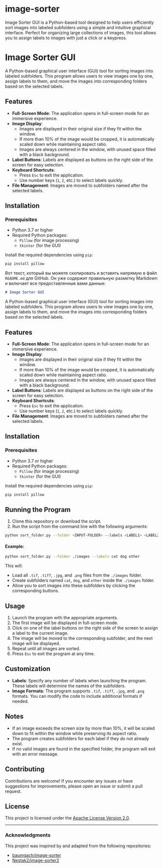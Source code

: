 # image-sorter
Image Sorter GUI is a Python-based tool designed to help users efficiently sort images into labeled subfolders using a simple and intuitive graphical interface. Perfect for organizing large collections of images, this tool allows you to assign labels to images with just a click or a keypress.

# Image Sorter GUI

A Python-based graphical user interface (GUI) tool for sorting images into labeled subfolders. This program allows users to view images one by one, assign labels to them, and move the images into corresponding folders based on the selected labels.

## Features

- **Full-Screen Mode**: The application opens in full-screen mode for an immersive experience.
- **Image Display**:
  - Images are displayed in their original size if they fit within the window.
  - If more than 10% of the image would be cropped, it is automatically scaled down while maintaining aspect ratio.
  - Images are always centered in the window, with unused space filled with a black background.
- **Label Buttons**: Labels are displayed as buttons on the right side of the screen for easy selection.
- **Keyboard Shortcuts**:
  - Press `Esc` to exit the application.
  - Use number keys (`1`, `2`, etc.) to select labels quickly.
- **File Management**: Images are moved to subfolders named after the selected labels.

## Installation

### Prerequisites

- Python 3.7 or higher
- Required Python packages:
  - `Pillow` (for image processing)
  - `tkinter` (for the GUI)

Install the required dependencies using `pip`:

```bash
pip install pillow
```

Вот текст, который вы можете скопировать и вставить напрямую в файл `README.md` для GitHub. Он уже содержит правильную разметку Markdown и включает все предоставленные вами данные:

```markdown
# Image Sorter GUI
```
A Python-based graphical user interface (GUI) tool for sorting images into labeled subfolders. This program allows users to view images one by one, assign labels to them, and move the images into corresponding folders based on the selected labels.

## Features

- **Full-Screen Mode**: The application opens in full-screen mode for an immersive experience.
- **Image Display**:
  - Images are displayed in their original size if they fit within the window.
  - If more than 10% of the image would be cropped, it is automatically scaled down while maintaining aspect ratio.
  - Images are always centered in the window, with unused space filled with a black background.
- **Label Buttons**: Labels are displayed as buttons on the right side of the screen for easy selection.
- **Keyboard Shortcuts**:
  - Press `Esc` to exit the application.
  - Use number keys (`1`, `2`, etc.) to select labels quickly.
- **File Management**: Images are moved to subfolders named after the selected labels.

## Installation

### Prerequisites

- Python 3.7 or higher
- Required Python packages:
  - `Pillow` (for image processing)
  - `tkinter` (for the GUI)

Install the required dependencies using `pip`:

```bash
pip install pillow
```

## Running the Program

1. Clone this repository or download the script.
2. Run the script from the command line with the following arguments:

```bash
python sort_folder.py --folder <INPUT-FOLDER> --labels <LABEL1> <LABEL2> ...
```

#### Example:

```bash
python sort_folder.py --folder ./images --labels cat dog other
```

This will:
- Load all `.tif`, `.tiff`, `.jpg`, and `.png` files from the `./images` folder.
- Create subfolders named `cat`, `dog`, and `other` inside the `./images` folder.
- Allow you to sort images into these subfolders by clicking the corresponding buttons.

## Usage

1. Launch the program with the appropriate arguments.
2. The first image will be displayed in full-screen mode.
3. Click on one of the label buttons on the right side of the screen to assign a label to the current image.
4. The image will be moved to the corresponding subfolder, and the next image will be displayed.
5. Repeat until all images are sorted.
6. Press `Esc` to exit the program at any time.

## Customization

- **Labels**: Specify any number of labels when launching the program. These labels will determine the names of the subfolders.
- **Image Formats**: The program supports `.tif`, `.tiff`, `.jpg`, and `.png` formats. You can modify the code to include additional formats if needed.

## Notes

- If an image exceeds the screen size by more than 10%, it will be scaled down to fit within the window while preserving its aspect ratio.
- The program creates subfolders for each label if they do not already exist.
- If no valid images are found in the specified folder, the program will exit with an error message.

## Contributing

Contributions are welcome! If you encounter any issues or have suggestions for improvements, please open an issue or submit a pull request.

## License

This project is licensed under the [Apache License Version 2.0](LICENSE).

---

### Acknowledgments

This project was inspired by and adapted from the following repositories:
- [baumgach/image-sorter](https://github.com/baumgach/image-sorter)
- [Nestak2/image-sorter2](https://github.com/Nestak2/image-sorter2)
```
